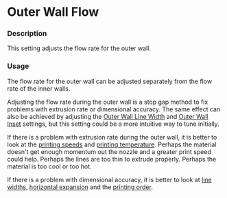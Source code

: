 Outer Wall Flow
====
### **Description**
This setting adjusts the flow rate for the outer wall. 

### **Usage**
The flow rate for the outer wall can be adjusted separately from the flow rate of the inner walls.

Adjusting the flow rate during the outer wall is a stop gap method to fix problems with extrusion rate or dimensional accuracy. The same effect can also be achieved by adjusting the [Outer Wall Line Width](../resolution/wall_line_width_0.md) and [Outer Wall Inset](../shell/wall_0_inset.md) settings, but this setting could be a more intuitive way to tune initially.

If there is a problem with extrusion rate during the outer wall, it is better to look at the [printing speeds](../speed/speed_wall_0.md) and [printing temperature](material_print_temperature.md). Perhaps the material doesn't get enough momentum out the nozzle and a greater print speed could help. Perhaps the lines are too thin to extrude properly. Perhaps the material is too cool or too hot.

If there is a problem with dimensional accuracy, it is better to look at [line widths](../resolution/wall_line_width_0.md), [horizontal expansion](../shell/xy_offset.md) and the [printing order](../shell/outer_inset_first.md).


